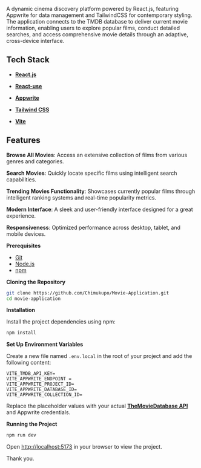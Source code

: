 A dynamic cinema discovery platform powered by React.js, featuring Appwrite for data management and TailwindCSS for contemporary styling. The application connects to the TMDB database to deliver current movie information, enabling users to explore popular films, conduct detailed searches, and access comprehensive movie details through an adaptive, cross-device interface.

## <a name="tech-stack"> Tech Stack</a>

- **[React.js](https://react.dev/reference/react)** 

- **[React-use](https://github.com/streamich/react-use)**

- **[Appwrite](https://appwrite.io/)** 

- **[Tailwind CSS](https://tailwindcss.com/)**

- **[Vite](https://vite.dev/)** 

## <a name="features"> Features</a>

 **Browse All Movies**: Access an extensive collection of films from various genres and categories.

 **Search Movies**: Quickly locate specific films using intelligent search capabilities.

 **Trending Movies Functionality**: Showcases currently popular films through intelligent ranking systems and real-time popularity metrics.

 **Modern Interface**: A sleek and user-friendly interface designed for a great experience.

 **Responsiveness**: Optimized performance across desktop, tablet, and mobile devices.

**Prerequisites**

- [Git](https://git-scm.com/)
- [Node.js](https://nodejs.org/en)
- [npm](https://www.npmjs.com/)

**Cloning the Repository**

```bash
git clone https://github.com/Chimukupo/Movie-Application.git
cd movie-application

```

**Installation**

Install the project dependencies using npm:

```bash
npm install
```

**Set Up Environment Variables**

Create a new file named `.env.local` in the root of your project and add the following content:

```env
VITE_TMDB_API_KEY=
VITE_APPWRITE_ENDPOINT =
VITE_APPWRITE_PROJECT_ID=
VITE_APPWRITE_DATABASE_ID=
VITE_APPWRITE_COLLECTION_ID=
```

Replace the placeholder values with your actual **[TheMovieDatabase API](https://developer.themoviedb.org/reference/intro/getting-started)** and Appwrite credentials.

**Running the Project**

```bash
npm run dev
```

Open [http://localhost:5173](http://localhost:5173) in your browser to view the project.

Thank you.